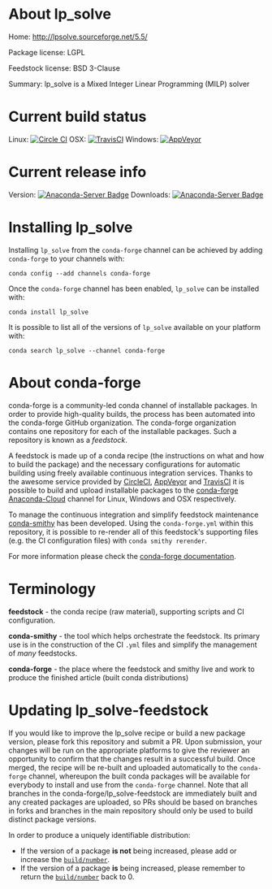 About lp_solve
==============

Home: http://lpsolve.sourceforge.net/5.5/

Package license: LGPL

Feedstock license: BSD 3-Clause

Summary: lp_solve is a Mixed Integer Linear Programming (MILP) solver



Current build status
====================

Linux: [![Circle CI](https://circleci.com/gh/conda-forge/lp_solve-feedstock.svg?style=shield)](https://circleci.com/gh/conda-forge/lp_solve-feedstock)
OSX: [![TravisCI](https://travis-ci.org/conda-forge/lp_solve-feedstock.svg?branch=master)](https://travis-ci.org/conda-forge/lp_solve-feedstock)
Windows: [![AppVeyor](https://ci.appveyor.com/api/projects/status/github/conda-forge/lp_solve-feedstock?svg=True)](https://ci.appveyor.com/project/conda-forge/lp-solve-feedstock/branch/master)

Current release info
====================
Version: [![Anaconda-Server Badge](https://anaconda.org/conda-forge/lp_solve/badges/version.svg)](https://anaconda.org/conda-forge/lp_solve)
Downloads: [![Anaconda-Server Badge](https://anaconda.org/conda-forge/lp_solve/badges/downloads.svg)](https://anaconda.org/conda-forge/lp_solve)

Installing lp_solve
===================

Installing `lp_solve` from the `conda-forge` channel can be achieved by adding `conda-forge` to your channels with:

```
conda config --add channels conda-forge
```

Once the `conda-forge` channel has been enabled, `lp_solve` can be installed with:

```
conda install lp_solve
```

It is possible to list all of the versions of `lp_solve` available on your platform with:

```
conda search lp_solve --channel conda-forge
```


About conda-forge
=================

conda-forge is a community-led conda channel of installable packages.
In order to provide high-quality builds, the process has been automated into the
conda-forge GitHub organization. The conda-forge organization contains one repository
for each of the installable packages. Such a repository is known as a *feedstock*.

A feedstock is made up of a conda recipe (the instructions on what and how to build
the package) and the necessary configurations for automatic building using freely
available continuous integration services. Thanks to the awesome service provided by
[CircleCI](https://circleci.com/), [AppVeyor](http://www.appveyor.com/)
and [TravisCI](https://travis-ci.org/) it is possible to build and upload installable
packages to the [conda-forge](https://anaconda.org/conda-forge)
[Anaconda-Cloud](http://docs.anaconda.org/) channel for Linux, Windows and OSX respectively.

To manage the continuous integration and simplify feedstock maintenance
[conda-smithy](http://github.com/conda-forge/conda-smithy) has been developed.
Using the ``conda-forge.yml`` within this repository, it is possible to re-render all of
this feedstock's supporting files (e.g. the CI configuration files) with ``conda smithy rerender``.

For more information please check the [conda-forge documentation](https://conda-forge.org/docs/).

Terminology
===========

**feedstock** - the conda recipe (raw material), supporting scripts and CI configuration.

**conda-smithy** - the tool which helps orchestrate the feedstock.
                   Its primary use is in the construction of the CI ``.yml`` files
                   and simplify the management of *many* feedstocks.

**conda-forge** - the place where the feedstock and smithy live and work to
                  produce the finished article (built conda distributions)


Updating lp_solve-feedstock
===========================

If you would like to improve the lp_solve recipe or build a new
package version, please fork this repository and submit a PR. Upon submission,
your changes will be run on the appropriate platforms to give the reviewer an
opportunity to confirm that the changes result in a successful build. Once
merged, the recipe will be re-built and uploaded automatically to the
`conda-forge` channel, whereupon the built conda packages will be available for
everybody to install and use from the `conda-forge` channel.
Note that all branches in the conda-forge/lp_solve-feedstock are
immediately built and any created packages are uploaded, so PRs should be based
on branches in forks and branches in the main repository should only be used to
build distinct package versions.

In order to produce a uniquely identifiable distribution:
 * If the version of a package **is not** being increased, please add or increase
   the [``build/number``](http://conda.pydata.org/docs/building/meta-yaml.html#build-number-and-string).
 * If the version of a package **is** being increased, please remember to return
   the [``build/number``](http://conda.pydata.org/docs/building/meta-yaml.html#build-number-and-string)
   back to 0.